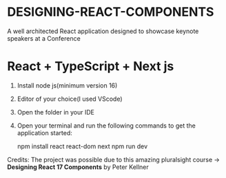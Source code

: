 # DESIGNING-REACT-COMPONENTS
 
A well architected React application designed to showcase keynote speakers at a Conference

# React + TypeScript + Next js

1. Install node js(minimum version 16)
2. Editor of your choice(I used VScode)
3. Open the folder in your IDE
4. Open your terminal and run the following commands to get the application started:
   
   npm install react react-dom next
   npm run dev
   
Credits:
The project was possible due to this amazing pluralsight course -> **Designing React 17 Components** by Peter Kellner
